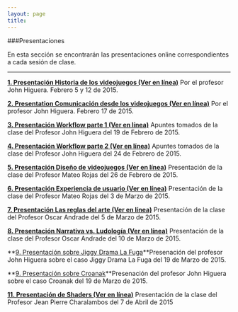 ```yaml
---
layout: page
title: 
--- 
```

###Presentaciones

En esta sección se encontrarán las presentaciones online correspondientes a cada sesión de clase. 
- - - 

**[1. Presentación Historia de los videojuegos (Ver en línea)](http://videojuegosun.github.io/Design/)** Por el profesor John Higuera. Febrero 5 y 12 de 2015. 

**[2. Presentation Comunicación desde los videojuegos (Ver en línea)](http://videojuegosun.github.io/Communication/)** Por el profesor John Higuera. Febrero 17 de 2015. 

**[3. Presentación Workflow parte 1 (Ver en línea)](http://videojuegosun.github.io/Workflow)** Apuntes tomados de la clase del Profesor John Higuera del 19 de Febrero de 2015.

**[4. Presentación Workflow parte 2 (Ver en línea)](http://videojuegosun.github.io/WorkflowPart2/)** Apuntes tomados de la clase del Profesor John Higuera del 24 de Febrero de 2015.

**[5. Presentación Diseño de videojuegos (Ver en línea)](http://videojuegosun.github.io/Design2/)** Presentación de la clase del Profesor Mateo Rojas del 26 de Febrero de 2015.

**[6. Presentación Experiencia de usuario (Ver en línea)](http://videojuegosun.github.io/UserExperience/)** Presentación de la clase del Profesor Mateo Rojas del 3 de Marzo de 2015.

**[7. Presentación Las reglas del arte (Ver en línea)](http://videojuegosun.github.io/RulesArt/)** Presentación de la clase del Profesor Oscar Andrade del 5 de Marzo de 2015.

**[8. Presentación Narrativa vs. Ludología (Ver en línea)](http://videojuegosun.github.io/Narrative-Ludology/)** Presentación de la clase del Profesor Oscar Andrade del 10 de Marzo de 2015.

**[9. Presentación sobre Jiggy Drama La Fuga](http://franchescomora.github.io/casoJiggy/#/1)**Presenación del profesor John Higuera sobre el caso Jiggy Drama La Fuga del 19 de Marzo de 2015.

**[9. Presentación sobre Croanak](http://videojuegosun.github.io/casoCroanak/#/1)**Presenación del profesor John Higuera sobre el caso Croanak del 19 de Marzo de 2015.

**[11. Presentación de Shaders (Ver en línea)](http://videojuegosun.github.io/Shaders/#/1)** Presentación de la clase del Profesor Jean Pierre Charalambos del 7 de Abril de 2015